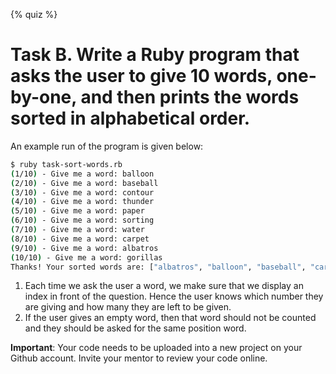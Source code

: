 {% quiz %}

# Task B. Write a Ruby program that asks the user to give 10 words, one-by-one, and then prints the words sorted in alphabetical order.

An example run of the program is given below:

``` bash
$ ruby task-sort-words.rb
(1/10) - Give me a word: balloon
(2/10) - Give me a word: baseball
(3/10) - Give me a word: contour
(4/10) - Give me a word: thunder
(5/10) - Give me a word: paper
(6/10) - Give me a word: sorting
(7/10) - Give me a word: water
(8/10) - Give me a word: carpet
(9/10) - Give me a word: albatros
(10/10) - Give me a word: gorillas
Thanks! Your sorted words are: ["albatros", "balloon", "baseball", "carpet", "contour", "gorillas", "paper", "sorting", "thunder", "water"]
```

1. Each time we ask the user a word, we make sure that we display an index in front of the question. Hence the user knows which
number they are giving and how many they are left to be given.
2. If the user gives an empty word, then that word should not be counted and they should be asked for the same position word.

**Important**: Your code needs to be uploaded into a new project on your Github account. Invite your mentor to review your code online.
